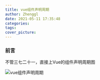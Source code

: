 ```yaml
---
title: vue组件声明周期
author: Zhenggl
date: 2021-05-11 17:35:48
categories:
tags:
cover_picture:
---
```


### 前言
不管三七二十一，直接上Vue的组件声明周期图

![vue组件声明周期](https://img.91temaichang.com/blog/vue-lifecycle.png)

